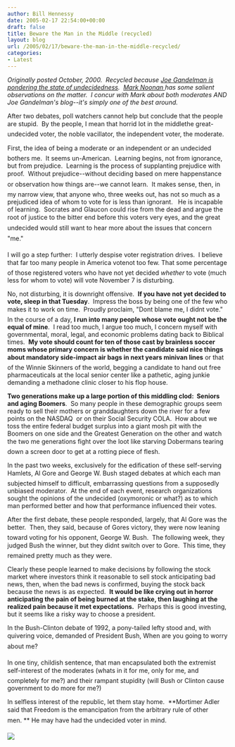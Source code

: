 ```yaml
---
author: Bill Hennessy
date: 2005-02-17 22:54:00+00:00
draft: false
title: Beware the Man in the Middle (recycled)
layout: blog
url: /2005/02/17/beware-the-man-in-the-middle-recycled/
categories:
- Latest
---
```


_Originally posted October, 2000.  Recycled because [Joe Gandelman is pondering the state of undecidedness](https://www.themoderatevoice.com/posts/1108674368.shtml).  [Mark Noonan ](https://www.blogsforbush.com/mt/archives/003734.html)has some salient observations on the matter.  I concur with Mark about both moderates AND Joe Gandelman's blog--it's simply one of the best around._

After two debates, poll watchers cannot help but conclude that the people are stupid.  By the people, I mean that horrid lot in the middlethe great-undecided voter, the noble vacillator, the independent voter, the moderate.

First, the idea of being a moderate or an independent or an undecided bothers me.  It seems un-American.  Learning begins, not from ignorance, but from prejudice.  Learning is the process of supplanting prejudice with proof.  Without prejudice--without deciding based on mere happenstance or observation how things are--we cannot learn.  It makes sense, then, in my narrow view, that anyone who, three weeks out, has not so much as a prejudiced idea of whom to vote for is less than ignorant.   He is incapable of learning.  Socrates and Glaucon could rise from the dead and argue the root of justice to the bitter end before this voters very eyes, and the great undecided would still want to hear more about the issues that concern "me."

I will go a step further:  I utterly despise voter registration drives.  I believe that far too many people in America votenot too few. That some percentage of those registered voters who have not yet decided _whether_ to vote (much less for whom to vote) will vote November 7 is disturbing.

No, not disturbing, it is downright offensive.  **If you have not yet decided to vote, sleep in that Tuesday**.  Impress the boss by being one of the few who makes it to work on time.  Proudly proclaim, "Dont blame me, I didnt vote."  In the course of a day, **I run into many people whose vote ought not be the equal of mine**.  I read too much, I argue too much, I concern myself with governmental, moral, legal, and economic problems dating back to Biblical times.  **My vote should count for ten of those cast by brainless soccer moms whose primary concern is whether the candidate said nice things about mandatory side-impact air bags in next years minivan lines** or that of the Winnie Skinners of the world, begging a candidate to hand out free pharmaceuticals at the local senior center like a pathetic, aging junkie demanding a methadone clinic closer to his flop house.

**Two generations make up a large portion of this middling clod:  Seniors and aging Boomers**.  So many people in these demographic groups seem ready to sell their mothers or granddaughters down the river for a few points on the NASDAQ  or on their Social Security COLA.  How about we toss the entire federal budget surplus into a giant mosh pit with the Boomers on one side and the Greatest Generation on the other and watch the two me generations fight over the loot like starving Dobermans tearing down a screen door to get at a rotting piece of flesh.

In the past two weeks, exclusively for the edification of these self-serving Hamlets, Al Gore and George W. Bush staged debates at which each man subjected himself to difficult, embarrassing questions from a supposedly unbiased moderator.  At the end of each event, research organizations sought the opinions of the undecided (oxymoronic or what?) as to which man performed better and how that performance influenced their votes.

After the first debate, these people responded, largely, that Al Gore was the better.  Then, they said, because of Gores victory, they were now leaning toward voting for his opponent, George W. Bush.  The following week, they judged Bush the winner, but they didnt switch over to Gore.  This time, they remained pretty much as they were.

Clearly these people learned to make decisions by following the stock market where investors think it reasonable to sell stock anticipating bad news, then, when the bad news is confirmed, buying the stock back because the news is as expected.  **It would be like crying out in horror anticipating the pain of being burned at the stake, then laughing at the realized pain because it met expectations.**  Perhaps this is good investing, but it seems like a risky way to choose a president.





In the Bush-Clinton debate of 1992, a pony-tailed lefty stood and, with quivering voice, demanded of President Bush, When are you going to worry about me?

In one tiny, childish sentence, that man encapsulated both the extremist self-interest of the moderates (whats in it for me, only for me, and completely for me?) and their rampant stupidity (will Bush or Clinton cause government to do more for me?)

In selfless interest of the republic, let them stay home.  **Mortimer Adler said that Freedom is the emancipation from the arbitrary rule of other men. ** He may have had the undecided voter in mind.





![](https://blog.billhennessy.com/aggbug.aspx?PostID=1116)


